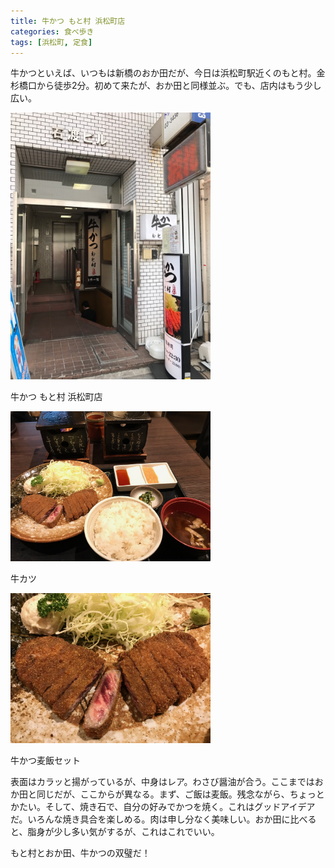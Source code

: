 ```yaml
---
title: 牛かつ もと村 浜松町店
categories: 食べ歩き
tags: [浜松町, 定食]
---
```


牛かつといえば、いつもは新橋のおか田だが、今日は浜松町駅近くのもと村。金杉橋口から徒歩2分。初めて来たが、おか田と同様並ぶ。でも、店内はもう少し広い。

<div class="post-img">
<a href="/assets/images/20170406a/IMG_0658.jpg">
<img src="/assets/images/20170406a/IMG_0658.jpg" width="320px">
</a>
<p>牛かつ もと村 浜松町店</p>
</div>

<div class="post-img">
<a href="/assets/images/20170406a/IMG_0656.jpg">
<img src="/assets/images/20170406a/IMG_0656.jpg" width="320px">
</a>
<p>牛カツ</p>
</div>

<div class="post-img">
<a href="/assets/images/20170406a/IMG_0657.jpg">
<img src="/assets/images/20170406a/IMG_0657.jpg" width="320px">
</a>
<p>牛かつ麦飯セット</p>
</div>

表面はカラッと揚がっているが、中身はレア。わさび醤油が合う。ここまではおか田と同じだが、ここからが異なる。まず、ご飯は麦飯。残念ながら、ちょっとかたい。そして、焼き石で、自分の好みでかつを焼く。これはグッドアイデアだ。いろんな焼き具合を楽しめる。肉は申し分なく美味しい。おか田に比べると、脂身が少し多い気がするが、これはこれでいい。

もと村とおか田、牛かつの双璧だ！
